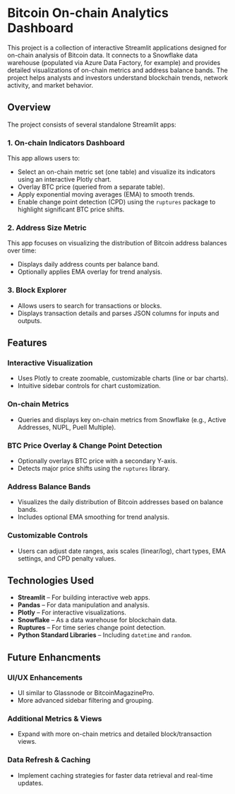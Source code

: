 # Bitcoin On-chain Analytics Dashboard

This project is a collection of interactive Streamlit applications designed for on-chain analysis of Bitcoin data. It connects to a Snowflake data warehouse (populated via Azure Data Factory, for example) and provides detailed visualizations of on-chain metrics and address balance bands. The project helps analysts and investors understand blockchain trends, network activity, and market behavior.

## Overview

The project consists of several standalone Streamlit apps:

### 1. On-chain Indicators Dashboard
This app allows users to:
- Select an on-chain metric set (one table) and visualize its indicators using an interactive Plotly chart.
- Overlay BTC price (queried from a separate table).
- Apply exponential moving averages (EMA) to smooth trends.
- Enable change point detection (CPD) using the `ruptures` package to highlight significant BTC price shifts.

### 2. Address Size Metric
This app focuses on visualizing the distribution of Bitcoin address balances over time:
- Displays daily address counts per balance band.
- Optionally applies EMA overlay for trend analysis.

### 3. Block Explorer
- Allows users to search for transactions or blocks.
- Displays transaction details and parses JSON columns for inputs and outputs.

## Features

### Interactive Visualization
- Uses Plotly to create zoomable, customizable charts (line or bar charts).
- Intuitive sidebar controls for chart customization.

### On-chain Metrics
- Queries and displays key on-chain metrics from Snowflake (e.g., Active Addresses, NUPL, Puell Multiple).

### BTC Price Overlay & Change Point Detection
- Optionally overlays BTC price with a secondary Y-axis.
- Detects major price shifts using the `ruptures` library.

### Address Balance Bands
- Visualizes the daily distribution of Bitcoin addresses based on balance bands.
- Includes optional EMA smoothing for trend analysis.

### Customizable Controls
- Users can adjust date ranges, axis scales (linear/log), chart types, EMA settings, and CPD penalty values.

## Technologies Used
- **Streamlit** – For building interactive web apps.
- **Pandas** – For data manipulation and analysis.
- **Plotly** – For interactive visualizations.
- **Snowflake** – As a data warehouse for blockchain data.
- **Ruptures** – For time series change point detection.
- **Python Standard Libraries** – Including `datetime` and `random`.

## Future Enhancments
### UI/UX Enhancements
- UI similar to Glassnode or BitcoinMagazinePro.
- More advanced sidebar filtering and grouping.

### Additional Metrics & Views
- Expand with more on-chain metrics and detailed block/transaction views.

### Data Refresh & Caching
- Implement caching strategies for faster data retrieval and real-time updates.

